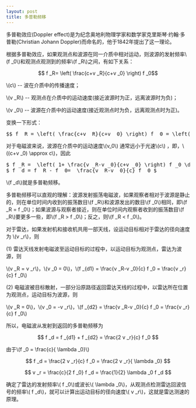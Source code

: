 ```yaml
---
layout: post
title: 多普勒频移
---
```


多普勒效应(Doppler effect)是为纪念奥地利物理学家和数学家克里斯琴·约翰·多普勒(Christian Johann Doppler)而命名的，他于1842年提出了这一理论。

根据多普勒效应，如果观测点和波源在同一介质中相对运动，则波源的发射频率\\(f _0\\)和观测点观测到的频率\\(f _R\\)之间，有如下关系：

$$ f _R= \left( \frac{c+v _R}{c+v _0} \right) f _0$$

\\(c\\) -- 波在介质中的传播速度；

\\(v _R\\) -- 观测点在介质中的运动速度(接近波源时为正，远离波源时为负)；

\\(v _0\\) -- 波源在介质中的运动速度(接近观测点时为负，远离观测点时为正)。

变换一下形式：

<pre>
$$ f _R = \left( \frac{c+v _R}{c+v _0} \right) f _0 = \left( \frac{c+v _0-v _0+v _R}{c+v _0} \right) f _0 =  \left( 1+ \frac{v _R-v _0}{c+v _0} \right) f _0 $$ </pre>

对于电磁波来说，波源在介质中的运动速度\\(v_0\\) 通常远小于光速\\(c\\) ，即，\\((c+v _0) \approx c\\)，因此

<pre>
$ f _R =  \left( 1+ \frac{v _R-v _0}{c+v _0} \right) f _0 \dot =  \left( 1+ \frac{v _R-v _0}{c} \right) f _0 $
$ f _d = f _R - f _0=  \frac{v _R-v _0}{c} f _0 $ 
</pre>

\\(f _d\\)就是多普勒频移。

多普勒频移可以直观的理解：波源发射振荡电磁波，如果观察者相对于波源是静止的，则在单位时间内收到的振荡数目\\(f _R\\)和波源发出的数目\\(f _0\\)相同，即\\(f _R = f _0\\)；如果波源与观察者接近，则在单位时间内观察者收到的振荡数目\\(f _R\\)要更多一些，即\\(f _R > f _0\\)；反之，则\\(f _R < f _0\\)。

对于雷达，如果发射机和接收机共用一部天线，设运动目标相对于雷达的径向速度为 \\(v _r\\)，则

(1) 雷达天线发射电磁波至运动目标的过程中，以运动目标为观测点，雷达为波源，则

\\(v _R = v _r\\)，\\(v _0 = 0\\)，\\(f _{d1} = \frac{v _R-v _0}{c} f _0 = \frac{v _r}{c} f _0\\)

(2) 电磁波被目标散射，一部分沿原路径返回雷达天线的过程中，以雷达所在位置为观测点，运动目标为波源，则

\\(v _R = 0\\)，\\(v _0 = -v _r\\)，\\(f _{d2} = \frac{v _R-v _0}{c} f _0 = \frac{v _r}{c} f _0\\)

所以，电磁波从发射到返回的多普勒频移为

$$ f _d = f _{d1} + f _{d2} = \frac{2 v _r}{c} f _0 $$

由于\\(f _0 = \frac{c}{ \lambda _0}\\)

$$ f _d = \frac{2 v _r}{c} f _0 = \frac{2 v _r}{ \lambda _0} $$

$$ v _r = \frac{c}{2 f _0} f _d = \frac{1}{2} \lambda _0 f _d $$

确定了雷达的发射频率\\( f _0\\)或波长\\( \lambda _0\\)，从观测点检测雷达回波信号的频率\\( f _d\\)，就可以计算出运动目标的径向速度\\( v _r\\)，这就是雷达测速的原理。

